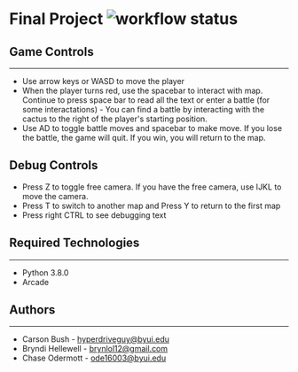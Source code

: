 # Final Project ![workflow status](https://github.com/hyperdriveguy/final-project/actions/workflows/pylint.yml/badge.svg)

## Game Controls
---
* Use arrow keys or WASD to move the player
* When the player turns red, use the spacebar to interact with map. Continue to press space bar to read all the text or enter a battle (for some interactations) - You can find a battle by interacting with the cactus to the right of the player's starting position. 
* Use AD to toggle battle moves and spacebar to make move. If you lose the battle, the game will quit. If you win, you will return to the map. 

## Debug Controls

* Press Z to toggle free camera. If you have the free camera, use IJKL to move the camera.
* Press T to switch to another map and Press Y to return to the first map
* Press right CTRL to see debugging text

## Required Technologies
---
* Python 3.8.0
* Arcade

## Authors
---
* Carson Bush - hyperdriveguy@byui.edu
* Bryndi Hellewell - brynlol12@gmail.com
* Chase Odermott - ode16003@byui.edu